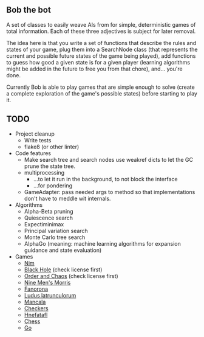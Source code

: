 Bob the bot
-----------

A set of classes to easily weave AIs from for simple, deterministic games of total information. Each
of these three adjectives is subject for later removal.


The idea here is that you write a set of functions that describe the rules and states of your game,
plug them into a SearchNode class (that represents the current and possible future states of the
game being played), add functions to guess how good a given state is for a given player (learning
algorithms might be added in the future to free you from that chore), and... you're done.


Currently Bob is able to play games that are simple enough to solve (create a complete exploration
of the game's possible states) before starting to play it.


TODO
----

* Project cleanup
  * Write tests
  * flake8 (or other linter)
* Code features
  * Make search tree and search nodes use weakref dicts to let the GC prune the state tree.
  * multiprocessing
    * ...to let it run in the background, to not block the interface
    * ...for pondering
  * GameAdapter: pass needed args to method so that implementations don't have to meddle wit
    internals.
* Algorithms
  * Alpha-Beta pruning
  * Quiescence search
  * Expectiminimax
  * Principal variation search
  * Monte Carlo tree search
  * AlphaGo (meaning: machine learning algorithms for expansion guidance and state evaluation)
* Games
  * [Nim](https://en.wikipedia.org/wiki/Nim)
  * [Black Hole](http://nestorgames.com/rulebooks/BLACKHOLE_EN.pdf) (check license first)
  * [Order and Chaos](https://en.wikipedia.org/wiki/Order_and_Chaos) (check license first)
  * [Nine Men's Morris](https://en.wikipedia.org/wiki/Nine_Men's_Morris)
  * [Fanorona](https://en.wikipedia.org/wiki/Fanorona)
  * [Ludus latrunculorum](https://en.wikipedia.org/wiki/Ludus_latrunculorum)
  * [Mancala](https://en.wikipedia.org/wiki/Mancala)
  * [Checkers](https://en.wikipedia.org/wiki/Draughts)
  * [Hnefatafl](https://de.wikipedia.org/wiki/Hnefatafl)
  * [Chess](https://en.wikipedia.org/wiki/Chess)
  * [Go](https://en.wikipedia.org/wiki/Go_(game))


